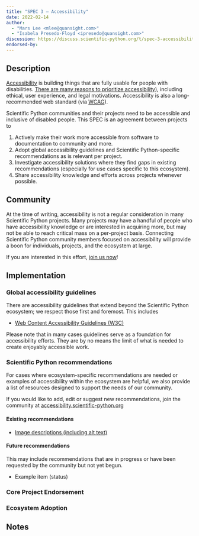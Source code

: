 ```yaml
---
title: "SPEC 3 — Accessibility"
date: 2022-02-14
author:
  - "Mars Lee <mlee@quansight.com>"
  - "Isabela Presedo-Floyd <ipresedo@quansight.com>"
discussion: https://discuss.scientific-python.org/t/spec-3-accessibility/63
endorsed-by:
---
```


## Description

[Accessibility](https://en.wikipedia.org/wiki/Accessibility) is building things that are fully usable for people with disabilities. [There are many reasons to prioritize accessibility](https://www.w3.org/WAI/fundamentals/accessibility-intro/#important)), including ethical, user experience, and legal motivations. Accessibility is also a long-recommended web standard (via [WCAG](https://www.w3.org/TR/WCAG/)).

Scientific Python communities and their projects need to be accessible and inclusive of disabled people. This SPEC is an agreement between projects to

1. Actively make their work more accessible from software to documentation to community and more.
2. Adopt global accessibility guidelines and Scientific Python-specific recommendations as is relevant per project.
3. Investigate accessibility solutions where they find gaps in existing recommendations (especially for use cases specific to this ecosystem).
4. Share accessibility knowledge and efforts across projects whenever possible.

## Community

At the time of writing, accessibility is not a regular consideration in many Scientific Python projects. Many projects may have a handful of people who have accessibility knowledge or are interested in acquiring more, but may not be able to reach critical mass on a per-project basis. Connecting Scientific Python community members focused on accessibility will provide a boon for individuals, projects, and the ecosystem at large.

If you are interested in this effort, [join us now](https://accessibility.scientific-python.org/)!

## Implementation

### Global accessibility guidelines

There are accessibility guidelines that extend beyond the Scientific Python ecosystem; we respect those first and foremost. This includes

- [Web Content Accessibility Guidelines (W3C)](https://www.w3.org/TR/WCAG/)

Please note that in many cases guidelines serve as a foundation for accessibility efforts. They are by no means the limit of what is needed to create enjoyably accessible work.

### Scientific Python recommendations

For cases where ecosystem-specific recommendations are needed or examples of accessibility within the ecosystem are helpful, we also provide a list of resources designed to support the needs of our community.

If you would like to add, edit or suggest new recommendations, join the community at [accessibility.scientific-python.org](https://accessibility.scientific-python.org/)

#### Existing recommendations

- [Image descriptions (including alt text)](https://accessibility.scientific-python.org/reference.html)

#### Future recommendations

This may include recommendations that are in progress or have been requested by the community but not yet begun.

- Example item (status)

### Core Project Endorsement

### Ecosystem Adoption

## Notes
